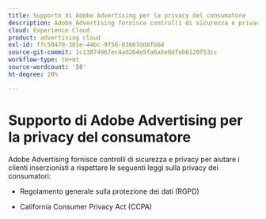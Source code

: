 ```yaml
---
title: Supporto di Adobe Advertising per la privacy del consumatore
description: Adobe Advertising fornisce controlli di sicurezza e privacy per aiutare i clienti inserzionisti a rispettare le leggi sulla privacy dei consumatori.
cloud: Experience Cloud
product: advertising cloud
exl-id: ffc50470-301e-44bc-9f56-63667dd8fb64
source-git-commit: 1c13874967ec4ad264e5fa6a5e0dfeb6120f53cc
workflow-type: tm+mt
source-wordcount: '58'
ht-degree: 20%

---
```


# Supporto di Adobe Advertising per la privacy del consumatore

Adobe Advertising fornisce controlli di sicurezza e privacy per aiutare i clienti inserzionisti a rispettare le seguenti leggi sulla privacy dei consumatori:

* Regolamento generale sulla protezione dei dati (RGPD)

* California Consumer Privacy Act (CCPA)
